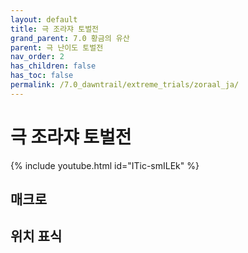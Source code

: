 ```yaml
---
layout: default
title: 극 조라쟈 토벌전
grand_parent: 7.0 황금의 유산
parent: 극 난이도 토벌전
nav_order: 2
has_children: false
has_toc: false
permalink: /7.0_dawntrail/extreme_trials/zoraal_ja/
---
```


# **극 조라쟈 토벌전**

{% include youtube.html id="ITic-smILEk" %}

## 매크로

## 위치 표식
